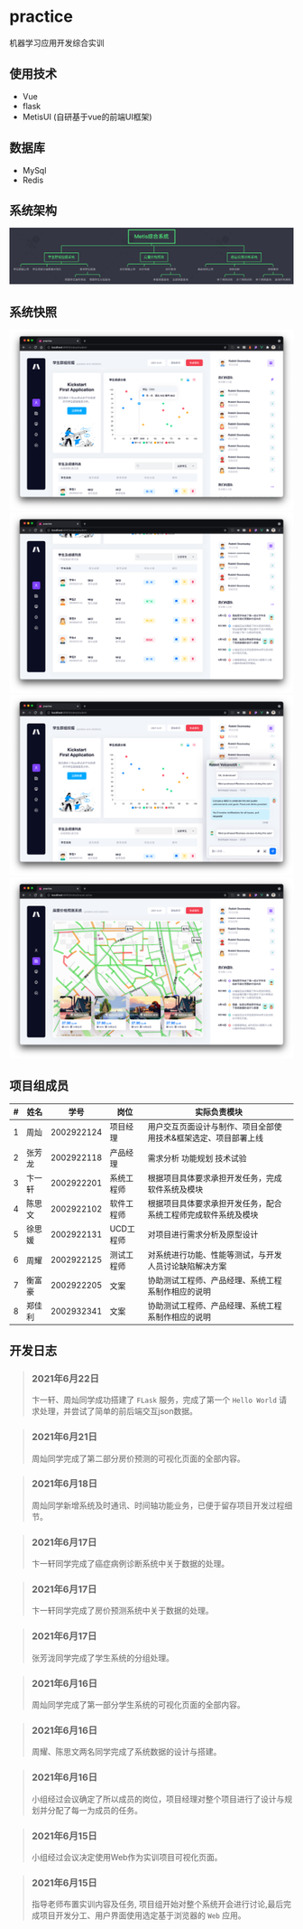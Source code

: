 # practice
机器学习应用开发综合实训

## 使用技术
- Vue
- flask
- MetisUI (自研基于vue的前端UI框架)

## 数据库
- MySql
- Redis

## 系统架构
![architecture](https://raw.githubusercontent.com/18651440358/practice/master/src/assets/images/architecture.png)

## 系统快照
![screenshot1](https://raw.githubusercontent.com/18651440358/practice/master/src/assets/images/screenshot/%E6%88%AA%E5%B1%8F2021-06-21%20%E4%B8%8A%E5%8D%8811.33.24.png)
![screenshot2](https://raw.githubusercontent.com/18651440358/practice/master/src/assets/images/screenshot/%E6%88%AA%E5%B1%8F2021-06-21%20%E4%B8%8A%E5%8D%8811.33.36.png)
![screenshot3](https://raw.githubusercontent.com/18651440358/practice/master/src/assets/images/screenshot/%E6%88%AA%E5%B1%8F2021-06-21%20%E4%B8%8A%E5%8D%8811.33.54.png)
![screenshot4](https://raw.githubusercontent.com/18651440358/practice/master/src/assets/images/screenshot/%E6%88%AA%E5%B1%8F2021-06-21%20%E4%B8%8A%E5%8D%8811.34.29.png)

## 项目组成员
| # | 姓名   | 学号 | 岗位 | 实际负责模块 |
|---|---|---|---|---|
|1|周灿|2002922124|项目经理|用户交互页面设计与制作、项目全部使用技术&框架选定、项目部署上线|
|2|张芳龙|2002922118|产品经理|需求分析 功能规划 技术试验|
|3|卞一轩|2002922201|系统工程师|根据项目具体要求承担开发任务，完成软件系统及模块|
|4|陈思文|2002922102|软件工程师|根据项目具体要求承担开发任务，配合系统工程师完成软件系统及模块|
|5|徐思媛|2002922131|UCD工程师|对项目进行需求分析及原型设计|
|6|周耀|2002922125|测试工程师|对系统进行功能、性能等测试，与开发人员讨论缺陷解决方案|
|7|衡富豪|2002922205|文案|协助测试工程师、产品经理、系统工程系制作相应的说明|
|8|郑佳利|2002932341|文案|协助测试工程师、产品经理、系统工程系制作相应的说明|

## 开发日志
> ### 2021年6月22日
>卞一轩、周灿同学成功搭建了 `FLask` 服务，完成了第一个 `Hello World` 请求处理，并尝试了简单的前后端交互json数据。

> ### 2021年6月21日
>周灿同学完成了第二部分房价预测的可视化页面的全部内容。

> ### 2021年6月18日
>周灿同学新增系统及时通讯、时间轴功能业务，已便于留存项目开发过程细节。

> ### 2021年6月17日
>卞一轩同学完成了癌症病例诊断系统中关于数据的处理。

> ### 2021年6月17日
>卞一轩同学完成了房价预测系统中关于数据的处理。

> ### 2021年6月17日
>张芳泷同学完成了学生系统的分组处理。

> ### 2021年6月16日
>周灿同学完成了第一部分学生系统的可视化页面的全部内容。

> ### 2021年6月16日
> 周耀、陈思文两名同学完成了系统数据的设计与搭建。

> ### 2021年6月16日
> 小组经过会议确定了所以成员的岗位，项目经理对整个项目进行了设计与规划并分配了每一为成员的任务。

> ### 2021年6月15日
> 小组经过会议决定使用Web作为实训项目可视化页面。

> ### 2021年6月15日
> 指导老师布置实训内容及任务, 项目组开始对整个系统开会进行讨论,最后完成项目开发分工、用户界面使用选定基于浏览器的 `Web` 应用。
